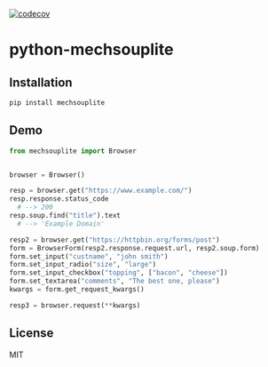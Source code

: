 [![codecov](https://codecov.io/gh/kumarstack55/python-mechsouplite/branch/main/graph/badge.svg?token=QwzgFauQKa)](https://app.codecov.io/gh/kumarstack55/python-mechsouplite)

# python-mechsouplite

## Installation

```bash
pip install mechsouplite
```

## Demo

```python
from mechsouplite import Browser


browser = Browser()

resp = browser.get("https://www.example.com/")
resp.response.status_code
  # --> 200
resp.soup.find("title").text
  # --> 'Example Domain'

resp2 = browser.get("https://httpbin.org/forms/post")
form = BrowserForm(resp2.response.request.url, resp2.soup.form)
form.set_input("custname", "john smith")
form.set_input_radio("size", "large")
form.set_input_checkbox("topping", ["bacon", "cheese"])
form.set_textarea("comments", "The best one, please")
kwargs = form.get_request_kwargs()

resp3 = browser.request(**kwargs)
```

## License

MIT
